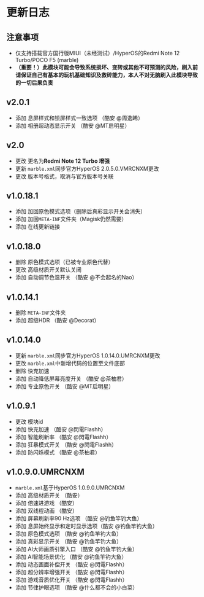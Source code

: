 # 更新日志

## 注意事项
- 仅支持搭载官方国行版MIUI（未经测试）/HyperOS的Redmi Note 12 Turbo/POCO F5 (marble)
- **（重要！）此模块可能会导致系统损坏、变砖或其他不可预测的风险，刷入前请保证自己有基本的玩机基础知识及救砖能力，本人不对无脑刷入此模块导致的一切后果负责**

## v2.0.1
- 添加 息屏样式和锁屏样式一致选项 （酷安 @周逸睎）
- 添加 相册超动态显示开关 （酷安 @MT启明星）

## v2.0
- 更改 更名为**Redmi Note 12 Turbo 增强**
- 更新 `marble.xml`同步官方HyperOS 2.0.5.0.VMRCNXM更改
- 更改 版本号格式，取消与官方版本号关联

## v1.0.18.1
- 添加 加回原色模式选项（删除后真彩显示开关会消失）
- 添加 加回`META-INF`文件夹（Magisk仍然需要）
- 添加 在线更新链接

## v1.0.18.0
- 删除 原色模式选项（已被专业原色代替）
- 更改 高级材质开关默认关闭
- 添加 自动调节色温开关 （酷安 @不会起名的Nao）

## v1.0.14.1
- 删除 `META-INF`文件夹
- 添加 超级HDR （酷安 @Decorat）

## v1.0.14.0
- 更新 `marble.xml`同步官方HyperOS 1.0.14.0.UMRCNXM更改
- 更改 `marble.xml`中新增代码的位置至文件底部
- 删除 快充加速
- 添加 自动降低屏幕亮度开关 （酷安 @茶柚君）
- 添加 专业原色开关 （酷安 @MT启明星）

## v1.0.9.1
- 更改 模块id
- 添加 快充加速 （酷安 @閃電Flashh）
- 添加 智能刷新率 （酷安 @閃電Flashh）
- 添加 狂暴模式开关 （酷安 @閃電Flashh）
- 添加 防闪烁模式 （酷安 @茶柚君）

## v1.0.9.0.UMRCNXM
- `marble.xml`基于HyperOS 1.0.9.0.UMRCNXM
- 添加 高级材质开关 （酷安）
- 添加 倍速进游戏 （酷安）
- 添加 双线程动画 （酷安）
- 添加 屏幕刷新率90 Hz选项 （酷安 @钓鱼竿钓大鱼）
- 添加 息屏始终显示和定时显示选项（酷安 @钓鱼竿钓大鱼）
- 添加 原色模式选项 （酷安 @钓鱼竿钓大鱼）
- 添加 真彩显示开关 （酷安 @钓鱼竿钓大鱼）
- 添加 AI大师画质引擎入口 （酷安 @钓鱼竿钓大鱼）
- 添加 AI智能场景优化 （酷安 @钓鱼竿钓大鱼）
- 添加 动态画面补偿开关 （酷安 @閃電Flashh）
- 添加 超分辨率增强开关 （酷安 @閃電Flashh）
- 添加 游戏音质优化开关 （酷安 @閃電Flashh）
- 添加 节律护眼选项 （酷安 @什么都不会的小白菜）